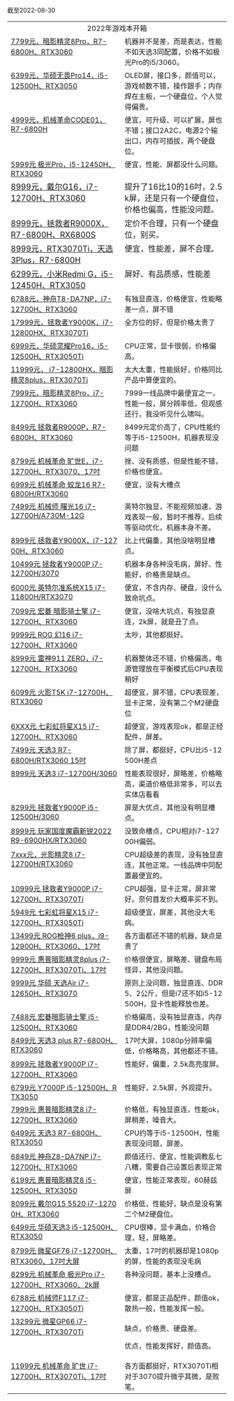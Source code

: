 截至2022-08-30

<table>
<tr><td valign="middle" rowspan="1" colspan="2" style="word-break: break-all;" align="center">2022年游戏本开箱</td></tr>
<tr><td valign="top" colspan="1" rowspan="1"><a target="_blank" href="https://mp.weixin.qq.com/s/A53QcYk9lmsX8lwOuhU4UA" textvalue="7799元，暗影精灵8Pro，R7-6800H、RTX3060" linktype="text" imgurl="" imgdata="null" data-itemshowtype="0" tab="innerlink" data-linktype="2" hasload="1">7799元，暗影精灵8Pro，R7-6800H、RTX3060</a><br></td><td valign="top" colspan="1" rowspan="1" style="word-break: break-all;">机器并不是差，而是表达，性能不如天选3同配置，价格不如极光Pro的i5/3060。<br></td></tr>
<tr><td valign="top" colspan="1" rowspan="1"><a target="_blank" href="https://mp.weixin.qq.com/s/iqry-FP96EcaBau7nglcfQ" textvalue="14吋轻薄游戏本，华硕无畏Pro14，i5-12500H、RTX3050" linktype="text" imgurl="" imgdata="null" data-itemshowtype="0" tab="innerlink" data-linktype="2" hasload="1">6399元，华硕无畏Pro14，i5-12500H、RTX3050</a><br></td><td valign="top" colspan="1" rowspan="1" style="word-break: break-all;">OLED屏，接口多，颜值可以，游戏帧数不错，操作跟手；内存焊在主板，一个硬盘位，个人觉得偏贵。<br></td></tr>
<tr><td valign="top" colspan="1" rowspan="1"><a target="_blank" href="https://mp.weixin.qq.com/s/VflOPYa4ekkNTxocW0xeEQ" textvalue="程序员笔记本，机械革命CODE01，R7-6800H" linktype="text" imgurl="" imgdata="null" data-itemshowtype="0" tab="innerlink" data-linktype="2" hasload="1">4999元，机械革命CODE01，R7-6800H</a><br></td><td valign="top" colspan="1" rowspan="1" style="word-break: break-all;">便宜，可升级、可以扩展，屏也不错；接口2A2C，电源2个输出口，内存可插拔，两个硬盘位。<br></td></tr>
<tr><td valign="top" colspan="1" rowspan="1"><a target="_blank" href="http://mp.weixin.qq.com/s?__biz=MzA5MzcxNjQwNw==&amp;mid=2649897368&amp;idx=1&amp;sn=ccdf43c79f0a4b72a25e8ff532ca2389&amp;chksm=885f3340bf28ba5610dd24fbc8acfe19b51df784acd36c88190c0b2bf8c7d85c567d795ce20c&amp;scene=21#wechat_redirect" textvalue="5999元 极光Pro，i5-12450H、RTX3060" linktype="text" imgurl="" imgdata="null" data-itemshowtype="0" tab="innerlink" data-linktype="2" hasload="1">5999元 极光Pro，i5-12450H、RTX3060</a><br></td><td valign="top" colspan="1" rowspan="1" style="word-break: break-all;">便宜，性能、屏都没什么问题。<br></td></tr>
<tr><td valign="top" colspan="1" rowspan="1"><a target="_blank" href="http://mp.weixin.qq.com/s?__biz=MzA5MzcxNjQwNw==&amp;mid=2649897104&amp;idx=1&amp;sn=cd7ebab547a9a9b20c8b66c48c08b90c&amp;chksm=885f3248bf28bb5ee92f6cdd6de87da795e2af5fc3105d719925fdf2abcd4e67e33dab141aaf&amp;scene=21#wechat_redirect" textvalue="8999元，戴尔G16，i7-12700H、RTX3060" linktype="text" imgurl="" imgdata="null" data-itemshowtype="0" tab="innerlink" data-linktype="2" style="font-size: 18px;" hasload="1"><span style="font-size: 18px;">8999元，戴尔G16，i7-12700H、RTX3060</span></a><br></td><td valign="top" colspan="1" rowspan="1" style="word-break: break-all;"><span style="font-size: 18px;">提升了16比10的16吋，2.5k屏，还是只有一个硬盘位，价格也偏高，性能没问题。<br></span></td></tr>
<tr><td valign="top" colspan="1" rowspan="1"><a target="_blank" href="http://mp.weixin.qq.com/s?__biz=MzA5MzcxNjQwNw==&amp;mid=2649896970&amp;idx=1&amp;sn=fab9dd0453c2aa9a8dcf9f58f6467bd3&amp;chksm=885f32d2bf28bbc45965f7e29f7762cbba71a180696a36ea9abab1482b59b226c226863fa1ae&amp;scene=21#wechat_redirect" textvalue="8999元，拯救者R9000X，R7-6800H、RX6800S" linktype="text" imgurl="" imgdata="null" data-itemshowtype="0" tab="innerlink" data-linktype="2" style="font-size: 18px;" hasload="1"><span style="font-size: 18px;">8999元，拯救者R9000X，R7-6800H、RX6800S</span></a><br></td><td valign="top" colspan="1" rowspan="1" style="word-break: break-all;"><span style="font-size: 18px;">定价不合理，只有一个硬盘位，别买。<br></span></td></tr>
<tr><td valign="top" colspan="1" rowspan="1"><a target="_blank" href="http://mp.weixin.qq.com/s?__biz=MzA5MzcxNjQwNw==&amp;mid=2649896673&amp;idx=1&amp;sn=fd3ceacaaf6368e5655df22a3f114a3f&amp;chksm=885f3c39bf28b52f30e6db96a22fff1ab3e786ee7856666c195f96a7016400620a93fe3d937b&amp;scene=21#wechat_redirect" textvalue="8999元，RTX3070Ti，天选3Plus，R7-6800H" linktype="text" imgurl="" imgdata="null" data-itemshowtype="0" tab="innerlink" data-linktype="2" style="font-size: 18px;" hasload="1"><span style="font-size: 18px;">8999元，RTX3070Ti，天选3Plus，R7-6800H</span></a><br></td><td valign="top" colspan="1" rowspan="1" style="word-break: break-all;"><span style="font-size: 18px;">便宜，性能差，屏不合理。<br></span></td></tr>
<tr><td valign="top" colspan="1" rowspan="1"><a target="_blank" href="http://mp.weixin.qq.com/s?__biz=MzA5MzcxNjQwNw==&amp;mid=2649896515&amp;idx=1&amp;sn=db4f80571e7aaa892400310a29940821&amp;chksm=885f3c9bbf28b58d4f1ec6d6120269955bda6070dd1ecbc893a2d7ce48e46c2f45f53ee42ccb&amp;scene=21#wechat_redirect" textvalue="6299元，小米Redmi G，i5-12450H、RTX3050" linktype="text" imgurl="" imgdata="null" data-itemshowtype="0" tab="innerlink" data-linktype="2" style="font-size: 18px;" hasload="1"><span style="font-size: 18px;">6299元，小米Redmi G，i5-12450H、RTX3050</span></a><br></td><td valign="top" colspan="1" rowspan="1" style="word-break: break-all;"><span style="font-size: 18px;">屏好、有品质感，性能差<br></span></td></tr>
<tr><td valign="top" colspan="1" rowspan="1"><a target="_blank" href="http://mp.weixin.qq.com/s?__biz=MzA5MzcxNjQwNw==&amp;mid=2649896450&amp;idx=1&amp;sn=b1826d5f76aaac20fa59d26725a557e2&amp;chksm=885f3cdabf28b5ccc58c7d11ed229c9cfb33aa7351902cbcd4953f5ebe7fd05ff5dad68c1950&amp;scene=21#wechat_redirect" textvalue="6788元，神舟T8-DA7NP，i7-12700H、RTX3060" linktype="text" imgurl="" imgdata="null" data-itemshowtype="0" tab="innerlink" data-linktype="2" hasload="1">6788元，神舟T8-DA7NP，i7-12700H、RTX3060</a><br></td><td valign="top" colspan="1" rowspan="1" style="word-break: break-all;">有独显直连，价格便宜，性能略差一点，屏不错<br></td></tr>
<tr><td valign="top" colspan="1" rowspan="1"><a target="_blank" href="http://mp.weixin.qq.com/s?__biz=MzA5MzcxNjQwNw==&amp;mid=2649896228&amp;idx=1&amp;sn=e914ba7e3db010f4aec206c0ee348eab&amp;chksm=885f3ffcbf28b6ea37e9f90b6fb2d10efe05c8fe07022e9c9169f9118251f29facfcac4b6111&amp;scene=21#wechat_redirect" textvalue="17999元，拯救者Y9000K，i7-12800HX、RTX3070Ti" linktype="text" imgurl="" imgdata="null" data-itemshowtype="0" tab="innerlink" data-linktype="2" hasload="1">17999元，拯救者Y9000K，i7-12800HX、RTX3070Ti</a><br></td><td valign="top" colspan="1" rowspan="1" style="word-break: break-all;">全方位的好，但是价格太贵了<br></td></tr>
<tr><td valign="top" colspan="1" rowspan="1"><a target="_blank" href="http://mp.weixin.qq.com/s?__biz=MzA5MzcxNjQwNw==&amp;mid=2649895981&amp;idx=1&amp;sn=55ce1e4258eabec122940272278ac6ce&amp;chksm=885f3ef5bf28b7e3b46a05053722931aa8455dd7a82c8b82db31da6d14d61c9cff33da945ae7&amp;scene=21#wechat_redirect" textvalue="6999元，华硕灵耀Pro16，i5-12500H、RTX3050Ti" linktype="text" imgurl="" imgdata="null" data-itemshowtype="0" tab="innerlink" data-linktype="2" hasload="1">6999元，华硕灵耀Pro16，i5-12500H、RTX3050Ti</a><br></td><td valign="top" colspan="1" rowspan="1" style="word-break: break-all;">CPU正常，显卡很弱，价格偏高。<br></td></tr>
<tr><td valign="top" colspan="1" rowspan="1"><a target="_blank" href="http://mp.weixin.qq.com/s?__biz=MzA5MzcxNjQwNw==&amp;mid=2649895836&amp;idx=1&amp;sn=7ad29a6ab54c9dda9dd557d9aa32a9cc&amp;chksm=885f3944bf28b05233e7bfe188292fe99cc6321098f6a3856c92f305d2c6f6dc07f6a22598c9&amp;scene=21#wechat_redirect" textvalue="11999元， i7-12800HX，暗影精灵8plus，RTX3070Ti" linktype="text" imgurl="" imgdata="null" data-itemshowtype="0" tab="innerlink" data-linktype="2" hasload="1">11999元， i7-12800HX，暗影精灵8plus，RTX3070Ti</a><br></td><td valign="top" colspan="1" rowspan="1" style="word-break: break-all;">太大太重，性能挺好，价格同比产品中算便宜的。<br></td></tr>
<tr><td valign="top" colspan="1" rowspan="1"><a target="_blank" href="http://mp.weixin.qq.com/s?__biz=MzA5MzcxNjQwNw==&amp;mid=2649895594&amp;idx=1&amp;sn=2407d17af398bc88b9d4debc8512e658&amp;chksm=885f3872bf28b16464339864f067e53b102ec3061b1dcf312840a7b923b033bd06fa4fbd96bf&amp;scene=21#wechat_redirect" textvalue="7999元，暗影精灵8Pro，i7-12700H、RTX3060" linktype="text" imgurl="" imgdata="null" data-itemshowtype="0" tab="innerlink" data-linktype="2" hasload="1">7999元，暗影精灵8Pro，i7-12700H、RTX3060</a><br></td><td valign="top" colspan="1" rowspan="1" style="word-break: break-all;">7999一线品牌中最便宜之一，性能一般，屏分辨率低，但观感还行，我没听见什么啸叫。<br></td></tr>
<tr><td valign="top" colspan="1" rowspan="1"><a target="_blank" href="http://mp.weixin.qq.com/s?__biz=MzA5MzcxNjQwNw==&amp;mid=2649895030&amp;idx=1&amp;sn=369da2f5f44861f1cd6f2eee744daf08&amp;chksm=885f3aaebf28b3b84c094ad5e0e9523153c7928d74ce1d0362088f7f1b9ed69cc04ea212b982&amp;scene=21#wechat_redirect" textvalue="8499元 拯救者R9000P，R7-6800H、RTX3060" linktype="text" imgurl="" imgdata="null" data-itemshowtype="0" tab="innerlink" data-linktype="2" hasload="1">8499元 拯救者R9000P，R7-6800H、RTX3060</a><br></td><td valign="top" colspan="1" rowspan="1" style="word-break: break-all;">8499元定价高了，CPU性能约等于i5-12500H，机器表现没问题<br></td></tr>
<tr><td valign="top" colspan="1" rowspan="1"><a target="_blank" href="http://mp.weixin.qq.com/s?__biz=MzA5MzcxNjQwNw==&amp;mid=2649894918&amp;idx=1&amp;sn=ad1b9db977b1270bd5f737ba222e2159&amp;chksm=885f3adebf28b3c8d2c312b726b9fe0bd43762dc6c5684f44e838b8f09aef42027993356ea0f&amp;scene=21#wechat_redirect" textvalue="8799元 机械革命 旷世E，i7-12700H、RTX3070、17吋" linktype="text" imgurl="" imgdata="null" data-itemshowtype="0" tab="innerlink" data-linktype="2" hasload="1">8799元 机械革命 旷世E，i7-12700H、RTX3070、17吋</a><br></td><td valign="top" colspan="1" rowspan="1" style="word-break: break-all;">挫、没有质感，但是性能不错，价格也便宜。<br></td></tr>
<tr><td valign="top" colspan="1" rowspan="1"><a target="_blank" href="http://mp.weixin.qq.com/s?__biz=MzA5MzcxNjQwNw==&amp;mid=2649894681&amp;idx=1&amp;sn=633181bab70114b848516b7ad9aee294&amp;chksm=885f25c1bf28acd7359f493946826f2693c20c58b7a1c2112e52df37d88697a52744857a8201&amp;scene=21#wechat_redirect" textvalue="6999元 机械革命 蛟龙16 R7-6800H/RTX3060" linktype="text" imgurl="" imgdata="null" data-itemshowtype="0" tab="innerlink" data-linktype="2" hasload="1">6999元 机械革命 蛟龙16 R7-6800H/RTX3060</a><br></td><td valign="top" colspan="1" rowspan="1" style="word-break: break-all;">便宜，没有大槽点<br></td></tr>
<tr><td valign="top" colspan="1" rowspan="1"><a target="_blank" href="http://mp.weixin.qq.com/s?__biz=MzA5MzcxNjQwNw==&amp;mid=2649894575&amp;idx=1&amp;sn=fa1585ad947a1295f1f16706be3257bf&amp;chksm=885f2477bf28ad613c68617084310404510cb2323a2aaf05d237ae59bf03f7ab1cf161ca3e77&amp;scene=21#wechat_redirect" textvalue="7499元 机械师 曙光16 i7-12700H/A730M-12G" linktype="text" imgurl="" imgdata="null" data-itemshowtype="0" tab="innerlink" data-linktype="2" hasload="1">7499元 机械师 曙光16 i7-12700H/A730M-12G</a><br></td><td valign="top" colspan="1" rowspan="1" style="word-break: break-all;">英特尔独显，不能视频加速，游戏表现一般，暂时不推荐，后续等驱动优化，机器本身不差。<br></td></tr>
<tr><td valign="top" colspan="1" rowspan="1" style="word-break: break-all;"><a target="_blank" href="http://mp.weixin.qq.com/s?__biz=MzA5MzcxNjQwNw==&amp;mid=2649894464&amp;idx=1&amp;sn=61314c914ade0a9a5ea532c1872acfc9&amp;chksm=885f2498bf28ad8efa5893dd39690c61b0e8e3ebc4a897ffe0daf41552ff8d191e1d3ad0e34f&amp;scene=21#wechat_redirect" textvalue="8999元 拯救者Y9000X，i7-12700H、RTX3060" linktype="text" imgurl="" imgdata="null" data-itemshowtype="0" tab="innerlink" data-linktype="2" hasload="1">8999元 拯救者Y9000X，i7-12700H、RTX3060</a><br></td><td valign="top" colspan="1" rowspan="1" style="word-break: break-all;">比上代偏重，其他没啥明显槽点。<br></td></tr>
<tr><td valign="top" colspan="1" rowspan="1"><a target="_blank" href="http://mp.weixin.qq.com/s?__biz=MzA5MzcxNjQwNw==&amp;mid=2649894172&amp;idx=1&amp;sn=b5d39c462e4246f268c963cd83ee7373&amp;chksm=885f27c4bf28aed2c3e9368852344292220dc9a9e719831c59aee325655be5293531e45bffb0&amp;scene=21#wechat_redirect" textvalue="10499元 拯救者Y9000P i7-12700H/3070" linktype="text" imgurl="" imgdata="null" data-itemshowtype="0" tab="innerlink" data-linktype="2" hasload="1">10499元 拯救者Y9000P i7-12700H/3070</a><br></td><td valign="top" colspan="1" rowspan="1" style="word-break: break-all;">机器本身各种没毛病，屏好、性能好，价格贵是缺点。<br></td></tr>
<tr><td valign="top" colspan="1" rowspan="1"><a target="_blank" href="http://mp.weixin.qq.com/s?__biz=MzA5MzcxNjQwNw==&amp;mid=2649894067&amp;idx=1&amp;sn=e5ad94a025e8bd8f8b76a4b836b159d3&amp;chksm=885f266bbf28af7d99107f20ff459bf3c6d00c45ddb95a9f5fe02da5084d57d35436604293ca&amp;scene=21#wechat_redirect" textvalue="6000元 英特尔准系统X15 i7-11800H/RTX3070" linktype="text" imgurl="" imgdata="null" data-itemshowtype="0" tab="innerlink" data-linktype="2" hasload="1">6000元 英特尔准系统X15 i7-11800H/RTX3070</a><br></td><td valign="top" colspan="1" rowspan="1" style="word-break: break-all;">便宜，不含内存、硬盘，没什么致命坑点。<br></td></tr>
<tr><td valign="top" colspan="1" rowspan="1"><a target="_blank" href="http://mp.weixin.qq.com/s?__biz=MzA5MzcxNjQwNw==&amp;mid=2649893896&amp;idx=1&amp;sn=bbef1a2a18daa563ac4bd7510e60cbde&amp;chksm=885f26d0bf28afc66f92b18ad579ab11742611fd70aa0c289b8acdedc3b027b0c60004285924&amp;scene=21#wechat_redirect" textvalue="7099元 宏碁 暗影骑士擎 i7-12700H、RTX3060" linktype="text" imgurl="" imgdata="null" data-itemshowtype="0" tab="innerlink" data-linktype="2" wah-hotarea="click" hasload="1">7099元 宏碁 暗影骑士擎 i7-12700H、RTX3060</a><br></td><td valign="top" colspan="1" rowspan="1" style="word-break: break-all;">便宜，没啥大坑点，有独显直连，2k屏，就是丑了点。<br></td></tr>
  <tr><td valign="top" colspan="1" rowspan="1"><a target="_blank" href="http://mp.weixin.qq.com/s?__biz=MzA5MzcxNjQwNw==&amp;mid=2649893818&amp;idx=1&amp;sn=5d0cd500050ebf58269703e1dd61c14d&amp;chksm=885f2162bf28a874c9a1fcf63d2c866198a9dd24ccfad168812f4fb0cdf206958755bc8bc062&amp;scene=21#wechat_redirect" textvalue="9999元 ROG 幻16 i7-12700H、RTX3060" linktype="text" imgurl="" imgdata="null" data-itemshowtype="0" tab="innerlink" data-linktype="2" wah-hotarea="click" hasload="1">9999元 ROG 幻16 i7-12700H、RTX3060</a><br></td><td valign="top" colspan="1" rowspan="1" style="word-break: break-all;">太吵，其他都挺好。<br></td></tr>
  <tr><td valign="top" colspan="1" rowspan="1"><a target="_blank" href="http://mp.weixin.qq.com/s?__biz=MzA5MzcxNjQwNw==&amp;mid=2649893375&amp;idx=1&amp;sn=5eeed876da71e028c9271dd0ced3d190&amp;chksm=885f2327bf28aa31933aa0cbff1ad24ef884a6505196305b05036046f2bfca95a93dcbe8cad3&amp;scene=21#wechat_redirect" textvalue="8999元 雷神911 ZERO，i7-12700H、RTX3060" linktype="text" imgurl="" imgdata="null" data-itemshowtype="0" tab="innerlink" data-linktype="2" wah-hotarea="click" hasload="1">8999元 雷神911 ZERO，i7-12700H、RTX3060</a><br></td><td valign="top" colspan="1" rowspan="1" style="word-break: break-all;">机器整体还不错，价格偏高，电源管理放在平衡模式后CPU表现稍好<br></td></tr>
  <tr><td valign="top" colspan="1" rowspan="1"><a target="_blank" href="http://mp.weixin.qq.com/s?__biz=MzA5MzcxNjQwNw==&amp;mid=2649893192&amp;idx=1&amp;sn=e083f3d1c49be371bc662ae461b7b915&amp;chksm=885f2390bf28aa86944e850722fb6772b18214d7bbaa639bb5c232236c29c857805252e51f98&amp;scene=21#wechat_redirect" textvalue="6099元 火影T5K i7-12700H、RTX3060" linktype="text" imgurl="" imgdata="null" data-itemshowtype="0" tab="innerlink" data-linktype="2" wah-hotarea="click" hasload="1">6099元 火影T5K i7-12700H、RTX3060</a><br></td><td valign="top" colspan="1" rowspan="1" style="word-break: break-all;">超便宜，屏不错，CPU表现差，显卡正常，没有第二个M2硬盘位<br></td></tr>
  <tr><td valign="top" colspan="1" rowspan="1"><a target="_blank" href="http://mp.weixin.qq.com/s?__biz=MzA5MzcxNjQwNw==&amp;mid=2649892156&amp;idx=1&amp;sn=4854a0f54d65bb2e2e00b8e512c4a9ae&amp;chksm=885f2fe4bf28a6f2b682fc110cbb0a8da46a2586061d7f1eba47c054aefd9d4bbefa50ab4d6a&amp;scene=21#wechat_redirect" textvalue="6XXX元 七彩虹将星X15 i7-12700H、RTX3060" linktype="text" imgurl="" imgdata="null" data-itemshowtype="0" tab="innerlink" data-linktype="2" wah-hotarea="click" hasload="1">6XXX元 七彩虹将星X15 i7-12700H、RTX3060</a><br></td><td valign="top" colspan="1" rowspan="1" style="word-break: break-all;">超便宜，游戏表现ok，都是正经配件，屏差。<br></td></tr>
  <tr><td valign="top" colspan="1" rowspan="1"><a target="_blank" href="http://mp.weixin.qq.com/s?__biz=MzA5MzcxNjQwNw==&amp;mid=2649892582&amp;idx=1&amp;sn=663b713140b40e108f7fdf91b653cd92&amp;chksm=885f2c3ebf28a528be151b1a24bd2e85b7a1c2e8f636406e074658899719c8458244ad9afbf1&amp;scene=21#wechat_redirect" textvalue="7499元 天选3 R7-6800H/RTX3060 15吋" linktype="text" imgurl="" imgdata="null" data-itemshowtype="0" tab="innerlink" data-linktype="2" wah-hotarea="click" hasload="1">7499元 天选3 R7-6800H/RTX3060 15吋</a><br></td><td valign="top" colspan="1" rowspan="1" style="word-break: break-all;">除了屏，都挺好，CPU比i5-12500H差点<br></td></tr>
  <tr><td valign="top" colspan="1" rowspan="1"><a target="_blank" href="http://mp.weixin.qq.com/s?__biz=MzA5MzcxNjQwNw==&amp;mid=2649891873&amp;idx=1&amp;sn=9a9a75a00382bc75d14410a3f4d5c432&amp;chksm=885f2ef9bf28a7ef705ca7fb48e0f85420b42c30fff92cec20b690ebf63768227a3c41b994ab&amp;scene=21#wechat_redirect" textvalue="8999元 天选3 i7-12700H/3060" linktype="text" imgurl="" imgdata="null" data-itemshowtype="0" tab="innerlink" data-linktype="2" wah-hotarea="click" hasload="1">8999元 天选3 i7-12700H/3060</a><br></td><td valign="top" colspan="1" rowspan="1" style="word-break: break-all;">性能表现很好，屏略差，价格略高，渠道价格低非常多，可以去实体店看看<br></td></tr>
  <tr><td valign="top" colspan="1" rowspan="1"><a target="_blank" href="http://mp.weixin.qq.com/s?__biz=MzA5MzcxNjQwNw==&amp;mid=2649891803&amp;idx=1&amp;sn=a49c3aa30f322424516b74e08373829c&amp;chksm=885f2903bf28a0156f1b165c1e5f4e3cf6943ba4da3dcbae971ae443ae9de110b3bea7996ffc&amp;scene=21#wechat_redirect" textvalue="8299元 拯救者Y9000P i5-12500H/3060" linktype="text" imgurl="" imgdata="null" data-itemshowtype="0" tab="innerlink" data-linktype="2" wah-hotarea="click" hasload="1">8299元 拯救者Y9000P i5-12500H/3060</a><br></td><td valign="top" colspan="1" rowspan="1" style="word-break: break-all;">屏是大优点，其他没有明显槽点。<br></td></tr>
  <tr><td valign="top" colspan="1" rowspan="1"><a target="_blank" href="http://mp.weixin.qq.com/s?__biz=MzA5MzcxNjQwNw==&amp;mid=2649891748&amp;idx=1&amp;sn=a3f2d9c427a8e0d87fd4d5ffb19aa0e8&amp;chksm=885f297cbf28a06aef37b34a1b2fd9273d897373f0b31a0ee41af2c01a22c933ade12ba93073&amp;scene=21#wechat_redirect" textvalue="8999元 玩家国度魔霸新锐2022 R9-6900HX/RTX3060" linktype="text" imgurl="" imgdata="null" data-itemshowtype="0" tab="innerlink" data-linktype="2" wah-hotarea="click" hasload="1">8999元 玩家国度魔霸新锐2022 R9-6900HX/RTX3060</a><br></td><td valign="top" colspan="1" rowspan="1" style="word-break: break-all;">没致命槽点，CPU相对i7-12700H偏弱。<br></td></tr>
  <tr><td valign="top" colspan="1" rowspan="1"><a target="_blank" href="http://mp.weixin.qq.com/s?__biz=MzA5MzcxNjQwNw==&amp;mid=2649891655&amp;idx=1&amp;sn=b25d1dc27ae555a78e3cf2f1cc97ba92&amp;chksm=885f299fbf28a08916b08ed79d9d6ec14588123239da3603af2f73bdc5c571e95a04e415f8e9&amp;scene=21#wechat_redirect" textvalue="7xxx元，光影精灵8 i7-12700H/RTX3060" linktype="text" imgurl="" imgdata="null" data-itemshowtype="0" tab="innerlink" data-linktype="2" wah-hotarea="click" hasload="1">7xxx元，光影精灵8 i7-12700H/RTX3060</a><br></td><td valign="top" colspan="1" rowspan="1" style="word-break: break-all;">CPU超级差的表现，没有独显直连，其他正常。一线品牌中同配置最便宜的。<br></td></tr>
  <tr><td valign="top" colspan="1" rowspan="1"><a target="_blank" href="http://mp.weixin.qq.com/s?__biz=MzA5MzcxNjQwNw==&amp;mid=2649891585&amp;idx=1&amp;sn=c147905e819d51136d86e8c3331c844f&amp;chksm=885f29d9bf28a0cf2a0afc0a79f1b01038b1065fd3139d75d07845d9981612642d06b9f0111b&amp;scene=21#wechat_redirect" textvalue="10999元 拯救者Y9000P i7-12700H、RTX3070Ti" linktype="text" imgurl="" imgdata="null" data-itemshowtype="0" tab="innerlink" data-linktype="2" wah-hotarea="click" hasload="1">10999元 拯救者Y9000P i7-12700H、RTX3070Ti</a><br></td><td valign="top" colspan="1" rowspan="1" style="word-break: break-all;">CPU超强，显卡正常，屏非常好。奈何首发价大概率买不到。<br></td></tr>
  <tr><td valign="top" colspan="1" rowspan="1"><a target="_blank" href="http://mp.weixin.qq.com/s?__biz=MzA5MzcxNjQwNw==&amp;mid=2649891454&amp;idx=1&amp;sn=2b1646e57a9f36f3d81ba27a8ffe1b5c&amp;chksm=885f28a6bf28a1b04c6b98f891d6f563ed53bbc3429df7e5cf52fbda307bafc489271061a7b2&amp;scene=21#wechat_redirect" textvalue="5949元 七彩虹将星X15 i7-12700H、RTX3050Ti" linktype="text" imgurl="" imgdata="null" data-itemshowtype="0" tab="innerlink" data-linktype="2" wah-hotarea="click" hasload="1">5949元 七彩虹将星X15 i7-12700H、RTX3050Ti</a><br></td><td valign="top" colspan="1" rowspan="1" style="word-break: break-all;">超级便宜，屏差，其他没大毛病。<br></td></tr>
  <tr><td valign="top" colspan="1" rowspan="1"><a target="_blank" href="http://mp.weixin.qq.com/s?__biz=MzA5MzcxNjQwNw==&amp;mid=2649891347&amp;idx=1&amp;sn=3dd2264b0a68ca4cedc679b3c9195439&amp;chksm=885f28cbbf28a1dd880bbd5c612bc2f4a0ddc0f548e551c2c2cfac21b150787f53ada952899b&amp;scene=21#wechat_redirect" textvalue="13499元 ROG枪神6 plus，i9-12900H、RTX3060、17吋" linktype="text" imgurl="" imgdata="null" data-itemshowtype="0" tab="innerlink" data-linktype="2" wah-hotarea="click" hasload="1">13499元 ROG枪神6 plus，i9-12900H、RTX3060、17吋</a><br></td><td valign="top" colspan="1" rowspan="1" style="word-break: break-all;">各方面都还不错的机器，缺点是贵了<br></td></tr>
  <tr><td valign="top" colspan="1" rowspan="1"><a target="_blank" href="http://mp.weixin.qq.com/s?__biz=MzA5MzcxNjQwNw==&amp;mid=2649891281&amp;idx=1&amp;sn=f95cfd3cd67cda26a315ffb5e6161c6a&amp;chksm=885f2b09bf28a21fce551e904dbb4a62be53df42da55c57b3c41cbc079c2a74585c92fb317de&amp;scene=21#wechat_redirect" textvalue="9999元 惠普暗影精灵8plus i7-12700H、RTX3070Ti、17吋" linktype="text" imgurl="" imgdata="null" data-itemshowtype="0" tab="innerlink" data-linktype="2" wah-hotarea="click" hasload="1">9999元 惠普暗影精灵8plus i7-12700H、RTX3070Ti、17吋</a><br></td><td valign="top" colspan="1" rowspan="1" style="word-break: break-all;">价格很便宜，屏略差、键盘布局怪异，其他没问题。<br></td></tr>
  <tr><td valign="top" colspan="1" rowspan="1"><a target="_blank" href="http://mp.weixin.qq.com/s?__biz=MzA5MzcxNjQwNw==&amp;mid=2649891120&amp;idx=1&amp;sn=003fef9269f31b62a703dada21d905e6&amp;chksm=885f2be8bf28a2fe6dada1b9be99a82ebfe8a2cd257c5126e465b41a568f23221b213ee1b510&amp;scene=21#wechat_redirect" textvalue="9999元 华硕 天选Air i7-12650H、RTX3070" linktype="text" imgurl="" imgdata="null" data-itemshowtype="0" tab="innerlink" data-linktype="2" wah-hotarea="click" hasload="1">9999元 华硕 天选Air i7-12650H、RTX3070</a><br></td><td valign="top" colspan="1" rowspan="1" style="word-break: break-all;">原则上没问题，独显直连、DDR5、2公斤，但是i7还不如i5-12500H，显卡性能释放也差。<br></td></tr>
  <tr><td valign="top" colspan="1" rowspan="1"><a target="_blank" href="http://mp.weixin.qq.com/s?__biz=MzA5MzcxNjQwNw==&amp;mid=2649890893&amp;idx=1&amp;sn=22ab054ede761bd8b568886ace5d4bd9&amp;chksm=885f2a95bf28a383fd60087f56526a114b7d6b3b336bd5e83a4d70d7f001e4ad80a7edd09208&amp;scene=21#wechat_redirect" textvalue="7488元 宏碁暗影骑士擎 i5-12500H、RTX3060" linktype="text" imgurl="" imgdata="null" data-itemshowtype="0" tab="innerlink" data-linktype="2" wah-hotarea="click" hasload="1">7488元 宏碁暗影骑士擎 i5-12500H、RTX3060</a><br></td><td valign="top" colspan="1" rowspan="1" style="word-break: break-all;">价格偏高，没有独显直连，内存是DDR4/2BG，性能没问题<br></td></tr>
  <tr><td valign="top" colspan="1" rowspan="1" style="word-break: break-all;"><a target="_blank" href="http://mp.weixin.qq.com/s?__biz=MzA5MzcxNjQwNw==&amp;mid=2649890828&amp;idx=1&amp;sn=26e61b209b3324309c159bdc800b50a7&amp;chksm=885f2ad4bf28a3c2bd551dc7878b9b7403f49750724982b301f217485e35b974c8509f8fc70e&amp;scene=21#wechat_redirect" textvalue="8499元 天选3 plus R7-6800H、RTX3060" linktype="text" imgurl="" imgdata="null" data-itemshowtype="0" tab="innerlink" data-linktype="2" wah-hotarea="click" hasload="1">8499元 天选3 plus R7-6800H、RTX3060</a><br></td><td valign="top" colspan="1" rowspan="1" style="word-break: break-all;">17吋大屏，1080p分辨率偏低，价格略高，其他都还不错。<br></td></tr>
  <tr><td valign="top" colspan="1" rowspan="1"><a target="_blank" href="http://mp.weixin.qq.com/s?__biz=MzA5MzcxNjQwNw==&amp;mid=2649890766&amp;idx=1&amp;sn=fbc315cd3cf11fca9f3bf378589fb133&amp;chksm=885f1516bf289c0057e9981c6b52780bdd072c262d57fd948de3fc4f8f60a01d513065e2142a&amp;scene=21#wechat_redirect" textvalue="8999元 拯救者Y9000P i7-12700H、RTX3060" linktype="text" imgurl="" imgdata="null" data-itemshowtype="0" tab="innerlink" data-linktype="2" wah-hotarea="click" hasload="1">8999元 拯救者Y9000P i7-12700H、RTX3060</a><br></td><td valign="top" colspan="1" rowspan="1" style="word-break: break-all;">性能好，偏重，2.5k高亮度屏。<br></td></tr>
  <tr><td valign="top" colspan="1" rowspan="1" style="word-break: break-all;"><a target="_blank" href="http://mp.weixin.qq.com/s?__biz=MzA5MzcxNjQwNw==&amp;mid=2649890771&amp;idx=1&amp;sn=7cedb0f1eb9bf2c74156d2423153b016&amp;chksm=885f150bbf289c1de66f7c8627f57d44446de7d49201603bef59a01ba4609a8b87d73c3f8f57&amp;scene=21#wechat_redirect" textvalue="6799元 Y7000P i5-12500H、RTX3050" linktype="text" imgurl="" imgdata="null" data-itemshowtype="0" tab="innerlink" data-linktype="2" wah-hotarea="click" hasload="1">6799元 Y7000P i5-12500H、RTX3050</a><br></td><td valign="top" colspan="1" rowspan="1" style="word-break: break-all;">性能好，2.5k屏，外观提升。<br></td></tr>
  <tr><td valign="top" colspan="1" rowspan="1"><a target="_blank" href="http://mp.weixin.qq.com/s?__biz=MzA5MzcxNjQwNw==&amp;mid=2649890648&amp;idx=1&amp;sn=4216cc60fb12d5df9d3843186de1ce3f&amp;chksm=885f1580bf289c9694f1ff2232fd4dd658fff594c018a291295410d42ce74152da5ef56da297&amp;scene=21#wechat_redirect" textvalue="7999元 惠普暗影精灵8 i7-12700H、RTX3060" linktype="text" imgurl="" imgdata="null" data-itemshowtype="0" tab="innerlink" data-linktype="2" wah-hotarea="click" hasload="1">7999元 惠普暗影精灵8 i7-12700H、RTX3060</a><br></td><td valign="top" colspan="1" rowspan="1" style="word-break: break-all;">价格低，有独显直连，性能ok，屏稍差，噪音大。<br></td></tr>
  <tr><td valign="top" colspan="1" rowspan="1"><a target="_blank" href="http://mp.weixin.qq.com/s?__biz=MzA5MzcxNjQwNw==&amp;mid=2649890551&amp;idx=1&amp;sn=9378bed53edcb6812d5e50377eac02f1&amp;chksm=885f142fbf289d39136c2eae95d2679989a79d02aa3c52531722cc602eb07edf595ab7c22bf4&amp;scene=21#wechat_redirect" textvalue="6499元 天选3 R7-6800H、RTX3050" linktype="text" imgurl="" imgdata="null" data-itemshowtype="0" tab="innerlink" data-linktype="2" wah-hotarea="click" hasload="1">6499元 天选3 R7-6800H、RTX3050</a><br></td><td valign="top" colspan="1" rowspan="1" style="word-break: break-all;">CPU约等于i5-12500H，性能表现没问题，屏差。<br></td></tr>
  <tr><td valign="top" colspan="1" rowspan="1"><a target="_blank" href="http://mp.weixin.qq.com/s?__biz=MzA5MzcxNjQwNw==&amp;mid=2649890486&amp;idx=1&amp;sn=53ad6bd677d42741f3f66f054b1afe13&amp;chksm=885f146ebf289d7810f94941dfb3b1e957061241ab0620344506ade0cdf415ab49edeeadcfac&amp;scene=21#wechat_redirect" textvalue="6849元 神舟Z8-DA7NP i7-12700H、RTX3060" linktype="text" imgurl="" imgdata="null" data-itemshowtype="0" tab="innerlink" data-linktype="2" wah-hotarea="click" hasload="1">6849元 神舟Z8-DA7NP i7-12700H、RTX3060</a><br></td><td valign="top" colspan="1" rowspan="1" style="word-break: break-all;">颜值还行、便宜，性能调教乱七八糟，需要自己设置后表现正常<br></td></tr>
  <tr><td valign="top" colspan="1" rowspan="1"><a target="_blank" href="http://mp.weixin.qq.com/s?__biz=MzA5MzcxNjQwNw==&amp;mid=2649890436&amp;idx=1&amp;sn=c7b5cc3e958d23722ef71c4a08480319&amp;chksm=885f145cbf289d4a6c5aef9b8b02a2a2a019af03134183b5921cec7eecfc3fd04b56b1025f9a&amp;scene=21#wechat_redirect" textvalue="6199元 惠普暗影精灵8 i5-12500H、RTX3050" linktype="text" imgurl="" imgdata="null" data-itemshowtype="0" tab="innerlink" data-linktype="2" wah-hotarea="click" hasload="1">6199元 惠普暗影精灵8 i5-12500H、RTX3050</a><br></td><td valign="top" colspan="1" rowspan="1" style="word-break: break-all;">便宜，性能正常表现，60赫兹屏<br></td></tr>
  <tr><td valign="top" colspan="1" rowspan="1" style="word-break: break-all;"><a target="_blank" href="http://mp.weixin.qq.com/s?__biz=MzA5MzcxNjQwNw==&amp;mid=2649890369&amp;idx=1&amp;sn=929d26c1aaaf99aa3df93284a7d20721&amp;chksm=885f1499bf289d8f9cb90cfb0ee793f0ffe2bd80997ca9be813ee178d757a1acf679f2e33da1&amp;scene=21#wechat_redirect" textvalue="8099元 戴尔G15 5520 i7-12700H、RTX3060" linktype="text" imgurl="" imgdata="null" data-itemshowtype="0" tab="innerlink" data-linktype="2" wah-hotarea="click" hasload="1">8099元 戴尔G15 5520 i7-12700H、RTX3060</a><br></td><td valign="top" colspan="1" rowspan="1" style="word-break: break-all;">价格低，性能好，缺点是没有第二个M2硬盘位。<br></td></tr>
  <tr><td valign="top" colspan="1" rowspan="1"><a target="_blank" href="http://mp.weixin.qq.com/s?__biz=MzA5MzcxNjQwNw==&amp;mid=2649890316&amp;idx=1&amp;sn=ece485484517d88e530559eee8f8a98a&amp;chksm=885f14d4bf289dc25b705777b157cd650c6dadee3ef3c342ddc39746c30f51c0cd328ba9bdc8&amp;scene=21#wechat_redirect" textvalue="6499元 华硕天选3 i5-12500H、RTX3050" linktype="text" imgurl="" imgdata="null" data-itemshowtype="0" tab="innerlink" data-linktype="2" wah-hotarea="click" hasload="1">6499元 华硕天选3 i5-12500H、RTX3050</a><br></td><td valign="top" colspan="1" rowspan="1" style="word-break: break-all;">CPU很棒，显卡满血，价格合理，轻，屏略差。</td></tr>
  <tr><td valign="top" colspan="1" rowspan="1"><a target="_blank" href="http://mp.weixin.qq.com/s?__biz=MzA5MzcxNjQwNw==&amp;mid=2649890236&amp;idx=1&amp;sn=3782360dd4e3b4d6da4c1701df197389&amp;chksm=885f1764bf289e725812eee60c7775b25355821f5f7674291f273092ed705259399540bd5a8a&amp;scene=21#wechat_redirect" textvalue="8799元 微星GF76 i7-12700H、RTX3060、17吋大屏" linktype="text" imgurl="" imgdata="null" data-itemshowtype="0" tab="innerlink" data-linktype="2" wah-hotarea="click" hasload="1">8799元 微星GF76 i7-12700H、RTX3060、17吋大屏</a><br></td><td valign="top" colspan="1" rowspan="1" style="word-break: break-all;">太重，17吋的机器却是1080p的屏，性能的表现没毛病<br></td></tr>
  <tr><td valign="top" colspan="1" rowspan="1"><a target="_blank" href="http://mp.weixin.qq.com/s?__biz=MzA5MzcxNjQwNw==&amp;mid=2649890134&amp;idx=1&amp;sn=142a260d217c999763b4604af64d5101&amp;chksm=885f178ebf289e9856802b3497e9e31158377210da0d6773495f48b03d9938fe5d8627ba507b&amp;scene=21#wechat_redirect" textvalue="8299元 机械革命 极光Pro i7-12700H、RTX3060、2k屏" linktype="text" imgurl="" imgdata="null" data-itemshowtype="0" tab="innerlink" data-linktype="2" wah-hotarea="click" hasload="1">8299元 机械革命 极光Pro i7-12700H、RTX3060、2k屏</a><br></td><td valign="top" colspan="1" rowspan="1" style="word-break: break-all;">各种没问题，基本上没槽点。<br></td></tr>
  <tr><td valign="top" colspan="1" rowspan="1"><a target="_blank" href="http://mp.weixin.qq.com/s?__biz=MzA5MzcxNjQwNw==&amp;mid=2649890041&amp;idx=1&amp;sn=009a437e1167de5097f470caecb51571&amp;chksm=885f1621bf289f378ac6daaa740ee2cf8f1b74ac942b023366ee3621f968d81a7115580456d1&amp;scene=21#wechat_redirect" textvalue="6788元 机械师F117 i7-12700H、RTX3050Ti" linktype="text" imgurl="" imgdata="null" data-itemshowtype="0" tab="innerlink" data-linktype="2" wah-hotarea="click" hasload="1">6788元 机械师F117 i7-12700H、RTX3050Ti</a><br></td><td valign="top" colspan="1" rowspan="1" style="word-break: break-all;">便宜，都是正品配件，颜值ok，散热一般，性能发挥一般。<br></td></tr>
  <tr><td valign="top" colspan="1" rowspan="1"><a target="_blank" href="http://mp.weixin.qq.com/s?__biz=MzA5MzcxNjQwNw==&amp;mid=2649889922&amp;idx=1&amp;sn=ff27f88927c0db36e8ecb9a83808410a&amp;chksm=885f165abf289f4c0c980e36958b61df35cd8157efdff330e2561f9552a99f2fc7fa5438a036&amp;scene=21#wechat_redirect" textvalue="13299元 微星GP66 i7-12700H、RTX3070Ti" linktype="text" imgurl="" imgdata="null" data-itemshowtype="0" tab="innerlink" data-linktype="2" wah-hotarea="click" hasload="1">13299元 微星GP66 i7-12700H、RTX3070Ti</a><br></td><td valign="top" colspan="1" rowspan="1" style="word-break: break-all;"><p>缺点，价格贵、硬盘差。</p><p>优点，性能发挥好，颜值高。</p></td></tr>
  <tr><td width="268" valign="top"><a target="_blank" href="http://mp.weixin.qq.com/s?__biz=MzA5MzcxNjQwNw==&amp;mid=2649889694&amp;idx=1&amp;sn=f0dfc549ba996b7e24e60ff5d7086074&amp;chksm=885f1146bf28985059e39895e0de8da722f9fc24044737860e4653964ba46ed584823afee33c&amp;scene=21#wechat_redirect" textvalue="11999元 机械革命 旷世 i7-12700H、RTX3070Ti、17吋" linktype="text" imgurl="" imgdata="null" data-itemshowtype="0" tab="innerlink" data-linktype="2" wah-hotarea="click" hasload="1">11999元 机械革命 旷世 i7-12700H、RTX3070Ti、17吋</a><br></td><td width="268" valign="top" style="word-break: break-all;">各方面都挺好，RTX3070Ti相对于3070提升微乎其微，是败笔。<br></td></tr>
</table>
